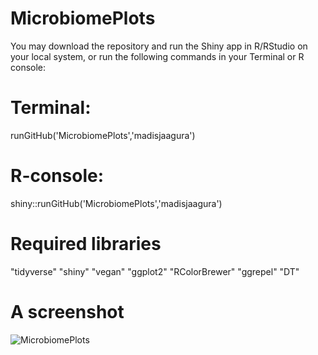 # MicrobiomePlots

You may download the repository and run the Shiny app in R/RStudio on your local system, or run the following commands in your Terminal or R console:

# Terminal: 
runGitHub('MicrobiomePlots','madisjaagura')

# R-console: 
shiny::runGitHub('MicrobiomePlots','madisjaagura')

# Required libraries
"tidyverse"
"shiny"
"vegan"
"ggplot2"
"RColorBrewer"
"ggrepel"
"DT"

# A screenshot
![MicrobiomePlots](https://user-images.githubusercontent.com/48711418/136289294-0c366258-8abb-4231-868c-415b1d7662cb.PNG)

